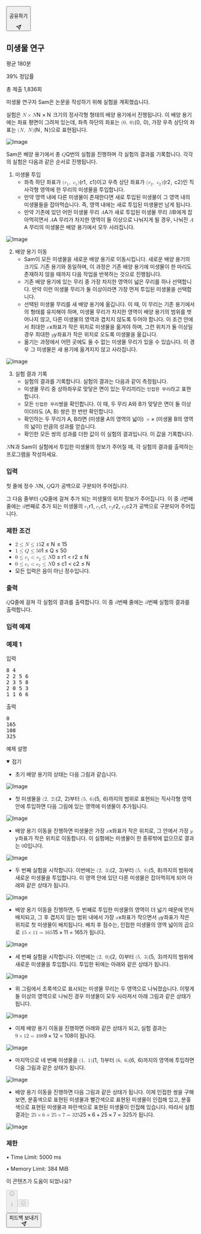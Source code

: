 <div class="flex flex-col p-6 w-full gap-[50px] overflow-y-scroll flex-1"><button class="px-[14px] w-[90px] min-h-32 h-32 out-border flex items-center justify-between">
        <p class="text-12">공유하기</p><svg xmlns="http://www.w3.org/2000/svg" width="14" height="14" viewBox="0 0 24 24" fill="none" stroke="currentColor" stroke-width="2" stroke-linecap="round" stroke-linejoin="round" class="lucide">
            <path d="M14.536 21.686a.5.5 0 0 0 .937-.024l6.5-19a.496.496 0 0 0-.635-.635l-19 6.5a.5.5 0 0 0-.024.937l7.93 3.18a2 2 0 0 1 1.112 1.11z"></path>
            <path d="m21.854 2.147-10.94 10.939"></path>
        </svg>
    </button>
    <div class="flex flex-col gap-[14px]">
        <div class="flex items-center gap-[14px] flex-wrap">
            <div class="flex flex-row w-full items-center justify-between">
                <article class="flex flex-col mdx w-full break-words text-justify ">
                    <h1 id="미생물-연구">미생물 연구</h1>
                </article>
            </div>
            <div class="
                flex justify-center items-center w-fit text-nowrap select-none
                caption2 rounded-6 cursor-default
                gap-[8px] px-[8px] h-[16px] [&amp;&gt;svg]:size-[10px]
                bg-gray-50 text-label-assistive [&amp;&gt;svg]:text-greyDark
                text-10
            ">평균 180분</div>
            <div class="flex gap-[14px]">
                <p class="text-12 text-text-default3">39% 정답률</p>
                <p class="text-12 text-text-default3">총 제출 1,836회</p>
            </div>
        </div>
        <div class="text-14 text-text-default2 select-none">
            <article class="flex flex-col mdx w-full break-words text-justify ">
                <p>미생물 연구자 Sam은 논문을 작성하기 위해 실험을 계획했습니다.</p>
                <p>실험은 <span class="katex"><span class="katex-mathml"><math xmlns="http://www.w3.org/1998/Math/MathML">
                                <semantics>
                                    <mrow>
                                        <mi>N</mi>
                                        <mo>×</mo>
                                        <mi>N</mi>
                                    </mrow>
                                    <annotation encoding="application/x-tex">N \times N</annotation>
                                </semantics>
                            </math></span><span class="katex-html" aria-hidden="true"><span class="base"><span class="strut" style="height: 0.7667em; vertical-align: -0.0833em;"></span><span class="mord mathnormal" style="margin-right: 0.10903em;">N</span><span class="mspace" style="margin-right: 0.2222em;"></span><span class="mbin">×</span><span class="mspace" style="margin-right: 0.2222em;"></span></span><span class="base"><span class="strut" style="height: 0.6833em;"></span><span class="mord mathnormal" style="margin-right: 0.10903em;">N</span></span></span></span> 크기의 정사각형 형태의 배양 용기에서 진행됩니다. 이 배양 용기에는 좌표 평면이 그려져 있는데, 좌측 하단의 좌표는 <span class="katex"><span class="katex-mathml"><math xmlns="http://www.w3.org/1998/Math/MathML">
                                <semantics>
                                    <mrow>
                                        <mo stretchy="false">(</mo>
                                        <mn>0</mn>
                                        <mo separator="true">,</mo>
                                        <mtext>&nbsp;</mtext>
                                        <mn>0</mn>
                                        <mo stretchy="false">)</mo>
                                    </mrow>
                                    <annotation encoding="application/x-tex">(0,\ 0)</annotation>
                                </semantics>
                            </math></span><span class="katex-html" aria-hidden="true"><span class="base"><span class="strut" style="height: 1em; vertical-align: -0.25em;"></span><span class="mopen">(</span><span class="mord">0</span><span class="mpunct">,</span><span class="mspace">&nbsp;</span><span class="mspace" style="margin-right: 0.1667em;"></span><span class="mord">0</span><span class="mclose">)</span></span></span></span>, 가장 우측 상단의 좌표는 <span class="katex"><span class="katex-mathml"><math xmlns="http://www.w3.org/1998/Math/MathML">
                                <semantics>
                                    <mrow>
                                        <mo stretchy="false">(</mo>
                                        <mi>N</mi>
                                        <mo separator="true">,</mo>
                                        <mtext>&nbsp;</mtext>
                                        <mi>N</mi>
                                        <mo stretchy="false">)</mo>
                                    </mrow>
                                    <annotation encoding="application/x-tex">(N,\ N)</annotation>
                                </semantics>
                            </math></span><span class="katex-html" aria-hidden="true"><span class="base"><span class="strut" style="height: 1em; vertical-align: -0.25em;"></span><span class="mopen">(</span><span class="mord mathnormal" style="margin-right: 0.10903em;">N</span><span class="mpunct">,</span><span class="mspace">&nbsp;</span><span class="mspace" style="margin-right: 0.1667em;"></span><span class="mord mathnormal" style="margin-right: 0.10903em;">N</span><span class="mclose">)</span></span></span></span>으로 표현됩니다.</p>
                <p><img alt="Image" src="https://contents.codetree.ai/problem_factory/images/d4ff9b08-f086-402d-a066-46a3bed7f8eb.webp"></p>
                <p>Sam은 배양 용기에서 총 <span class="katex"><span class="katex-mathml"><math xmlns="http://www.w3.org/1998/Math/MathML">
                                <semantics>
                                    <mrow>
                                        <mi>Q</mi>
                                    </mrow>
                                    <annotation encoding="application/x-tex">Q</annotation>
                                </semantics>
                            </math></span><span class="katex-html" aria-hidden="true"><span class="base"><span class="strut" style="height: 0.8778em; vertical-align: -0.1944em;"></span><span class="mord mathnormal">Q</span></span></span></span>번의 실험을 진행하며 각 실험의 결과를 기록합니다. 각각의 실험은 다음과 같은 순서로 진행됩니다.</p>
                <ol>
                    <li>미생물 투입
                        <ul>
                            <li>좌측 하단 좌표가 <span class="katex"><span class="katex-mathml"><math xmlns="http://www.w3.org/1998/Math/MathML">
                                            <semantics>
                                                <mrow>
                                                    <mo stretchy="false">(</mo>
                                                    <msub>
                                                        <mi>r</mi>
                                                        <mn>1</mn>
                                                    </msub>
                                                    <mo separator="true">,</mo>
                                                    <mtext>&nbsp;</mtext>
                                                    <msub>
                                                        <mi>c</mi>
                                                        <mn>1</mn>
                                                    </msub>
                                                    <mo stretchy="false">)</mo>
                                                </mrow>
                                                <annotation encoding="application/x-tex">(r_1,\ c_1)</annotation>
                                            </semantics>
                                        </math></span><span class="katex-html" aria-hidden="true"><span class="base"><span class="strut" style="height: 1em; vertical-align: -0.25em;"></span><span class="mopen">(</span><span class="mord"><span class="mord mathnormal" style="margin-right: 0.02778em;">r</span><span class="msupsub"><span class="vlist-t vlist-t2"><span class="vlist-r"><span class="vlist" style="height: 0.3011em;"><span style="top: -2.55em; margin-left: -0.0278em; margin-right: 0.05em;"><span class="pstrut" style="height: 2.7em;"></span><span class="sizing reset-size6 size3 mtight"><span class="mord mtight">1</span></span></span></span><span class="vlist-s">​</span></span><span class="vlist-r"><span class="vlist" style="height: 0.15em;"><span></span></span></span></span></span></span><span class="mpunct">,</span><span class="mspace">&nbsp;</span><span class="mspace" style="margin-right: 0.1667em;"></span><span class="mord"><span class="mord mathnormal">c</span><span class="msupsub"><span class="vlist-t vlist-t2"><span class="vlist-r"><span class="vlist" style="height: 0.3011em;"><span style="top: -2.55em; margin-left: 0em; margin-right: 0.05em;"><span class="pstrut" style="height: 2.7em;"></span><span class="sizing reset-size6 size3 mtight"><span class="mord mtight">1</span></span></span></span><span class="vlist-s">​</span></span><span class="vlist-r"><span class="vlist" style="height: 0.15em;"><span></span></span></span></span></span></span><span class="mclose">)</span></span></span></span>이고 우측 상단 좌표가 <span class="katex"><span class="katex-mathml"><math xmlns="http://www.w3.org/1998/Math/MathML">
                                            <semantics>
                                                <mrow>
                                                    <mo stretchy="false">(</mo>
                                                    <msub>
                                                        <mi>r</mi>
                                                        <mn>2</mn>
                                                    </msub>
                                                    <mo separator="true">,</mo>
                                                    <mtext>&nbsp;</mtext>
                                                    <msub>
                                                        <mi>c</mi>
                                                        <mn>2</mn>
                                                    </msub>
                                                    <mo stretchy="false">)</mo>
                                                </mrow>
                                                <annotation encoding="application/x-tex">(r_2,\ c_2)</annotation>
                                            </semantics>
                                        </math></span><span class="katex-html" aria-hidden="true"><span class="base"><span class="strut" style="height: 1em; vertical-align: -0.25em;"></span><span class="mopen">(</span><span class="mord"><span class="mord mathnormal" style="margin-right: 0.02778em;">r</span><span class="msupsub"><span class="vlist-t vlist-t2"><span class="vlist-r"><span class="vlist" style="height: 0.3011em;"><span style="top: -2.55em; margin-left: -0.0278em; margin-right: 0.05em;"><span class="pstrut" style="height: 2.7em;"></span><span class="sizing reset-size6 size3 mtight"><span class="mord mtight">2</span></span></span></span><span class="vlist-s">​</span></span><span class="vlist-r"><span class="vlist" style="height: 0.15em;"><span></span></span></span></span></span></span><span class="mpunct">,</span><span class="mspace">&nbsp;</span><span class="mspace" style="margin-right: 0.1667em;"></span><span class="mord"><span class="mord mathnormal">c</span><span class="msupsub"><span class="vlist-t vlist-t2"><span class="vlist-r"><span class="vlist" style="height: 0.3011em;"><span style="top: -2.55em; margin-left: 0em; margin-right: 0.05em;"><span class="pstrut" style="height: 2.7em;"></span><span class="sizing reset-size6 size3 mtight"><span class="mord mtight">2</span></span></span></span><span class="vlist-s">​</span></span><span class="vlist-r"><span class="vlist" style="height: 0.15em;"><span></span></span></span></span></span></span><span class="mclose">)</span></span></span></span>인 직사각형 영역에 한 무리의 미생물을 투입합니다.</li>
                            <li>만약 영역 내에 다른 미생물이 존재한다면 새로 투입된 미생물이 그 영역 내의 미생물들을 잡아먹습니다. 즉, 영역 내에는 새로 투입된 미생물만 남게 됩니다.</li>
                            <li>만약 기존에 있던 어떤 미생물 무리 <span class="katex"><span class="katex-mathml"><math xmlns="http://www.w3.org/1998/Math/MathML">
                                            <semantics>
                                                <mrow>
                                                    <mi>A</mi>
                                                </mrow>
                                                <annotation encoding="application/x-tex">A</annotation>
                                            </semantics>
                                        </math></span><span class="katex-html" aria-hidden="true"><span class="base"><span class="strut" style="height: 0.6833em;"></span><span class="mord mathnormal">A</span></span></span></span>가 새로 투입된 미생물 무리 <span class="katex"><span class="katex-mathml"><math xmlns="http://www.w3.org/1998/Math/MathML">
                                            <semantics>
                                                <mrow>
                                                    <mi>B</mi>
                                                </mrow>
                                                <annotation encoding="application/x-tex">B</annotation>
                                            </semantics>
                                        </math></span><span class="katex-html" aria-hidden="true"><span class="base"><span class="strut" style="height: 0.6833em;"></span><span class="mord mathnormal" style="margin-right: 0.05017em;">B</span></span></span></span>에게 잡아먹히면서 <span class="katex"><span class="katex-mathml"><math xmlns="http://www.w3.org/1998/Math/MathML">
                                            <semantics>
                                                <mrow>
                                                    <mi>A</mi>
                                                </mrow>
                                                <annotation encoding="application/x-tex">A</annotation>
                                            </semantics>
                                        </math></span><span class="katex-html" aria-hidden="true"><span class="base"><span class="strut" style="height: 0.6833em;"></span><span class="mord mathnormal">A</span></span></span></span> 무리가 차지한 영역이 둘 이상으로 나눠지게 될 경우, 나눠진 <span class="katex"><span class="katex-mathml"><math xmlns="http://www.w3.org/1998/Math/MathML">
                                            <semantics>
                                                <mrow>
                                                    <mi>A</mi>
                                                </mrow>
                                                <annotation encoding="application/x-tex">A</annotation>
                                            </semantics>
                                        </math></span><span class="katex-html" aria-hidden="true"><span class="base"><span class="strut" style="height: 0.6833em;"></span><span class="mord mathnormal">A</span></span></span></span> 무리의 미생물은 배양 용기에서 모두 사라집니다.</li>
                        </ul>
                    </li>
                </ol>
                <p><img alt="Image" src="https://contents.codetree.ai/problem_factory/images/7b8c69e2-5c2e-4d42-b208-27a3c831ec3e.webp"></p>
                <ol start="2">
                    <li>배양 용기 이동
                        <ul>
                            <li>Sam이 모든 미생물을 새로운 배양 용기로 이동시킵니다. 새로운 배양 용기의 크기도 기존 용기와 동일하며, 이 과정은 기존 배양 용기에 미생물이 한 마리도 존재하지 않을 때까지 다음 작업을 반복하는 것으로 진행됩니다.</li>
                            <li>기존 배양 용기에 있는 무리 중 가장 차지한 영역이 넓은 무리를 하나 선택합니다. 만약 이런 미생물 무리가 둘 이상이라면 가장 먼저 투입된 미생물을 선택합니다.</li>
                            <li>선택된 미생물 무리를 새 배양 용기에 옮깁니다. 이 때, 이 무리는 기존 용기에서의 형태를 유지해야 하며, 미생물 무리가 차지한 영역이 배양 용기의 범위를 벗어나지 않고, 다른 미생물의 영역과 겹치지 않도록 두어야 합니다. 이 조건 안에서 최대한 <span class="katex"><span class="katex-mathml"><math xmlns="http://www.w3.org/1998/Math/MathML">
                                            <semantics>
                                                <mrow>
                                                    <mi>x</mi>
                                                </mrow>
                                                <annotation encoding="application/x-tex">x</annotation>
                                            </semantics>
                                        </math></span><span class="katex-html" aria-hidden="true"><span class="base"><span class="strut" style="height: 0.4306em;"></span><span class="mord mathnormal">x</span></span></span></span>좌표가 작은 위치로 미생물을 옮겨야 하며, 그런 위치가 둘 이상일 경우 최대한 <span class="katex"><span class="katex-mathml"><math xmlns="http://www.w3.org/1998/Math/MathML">
                                            <semantics>
                                                <mrow>
                                                    <mi>y</mi>
                                                </mrow>
                                                <annotation encoding="application/x-tex">y</annotation>
                                            </semantics>
                                        </math></span><span class="katex-html" aria-hidden="true"><span class="base"><span class="strut" style="height: 0.625em; vertical-align: -0.1944em;"></span><span class="mord mathnormal" style="margin-right: 0.03588em;">y</span></span></span></span>좌표가 작은 위치로 오도록 미생물을 옮깁니다.</li>
                            <li>옮기는 과정에서 어떤 곳에도 둘 수 없는 미생물 무리가 있을 수 있습니다. 이 경우 그 미생물은 새 용기에 옮겨지지 않고 사라집니다.</li>
                        </ul>
                    </li>
                </ol>
                <p><img alt="Image" src="https://contents.codetree.ai/problem_factory/images/e28aa3c5-818d-40dd-9f44-7e0bf70e8c45.webp"></p>
                <ol start="3">
                    <li>실험 결과 기록
                        <ul>
                            <li>실험의 결과를 기록합니다. 실험의 결과는 다음과 같이 측정됩니다.</li>
                            <li>미생물 무리 중 상하좌우로 맞닿은 면이 있는 무리끼리는 <code>인접한 무리</code>라고 표현합니다.</li>
                            <li>모든 <code>인접한 무리</code>쌍을 확인합니다. 이 때, 두 무리 A와 B가 맞닿은 면이 둘 이상이더라도 (A, B) 쌍은 한 번만 확인합니다.</li>
                            <li>확인하는 두 무리가 A, B라면 (미생물 A의 영역의 넓이) <span class="katex"><span class="katex-mathml"><math xmlns="http://www.w3.org/1998/Math/MathML">
                                            <semantics>
                                                <mrow>
                                                    <mo>×</mo>
                                                </mrow>
                                                <annotation encoding="application/x-tex">\times</annotation>
                                            </semantics>
                                        </math></span><span class="katex-html" aria-hidden="true"><span class="base"><span class="strut" style="height: 0.6667em; vertical-align: -0.0833em;"></span><span class="mord">×</span></span></span></span> (미생물 B의 영역의 넓이) 만큼의 성과를 얻습니다.</li>
                            <li>확인한 모든 쌍의 성과를 더한 값이 이 실험의 결과입니다. 이 값을 기록합니다.</li>
                        </ul>
                    </li>
                </ol>
                <p><span class="katex"><span class="katex-mathml"><math xmlns="http://www.w3.org/1998/Math/MathML">
                                <semantics>
                                    <mrow>
                                        <mi>N</mi>
                                    </mrow>
                                    <annotation encoding="application/x-tex">N</annotation>
                                </semantics>
                            </math></span><span class="katex-html" aria-hidden="true"><span class="base"><span class="strut" style="height: 0.6833em;"></span><span class="mord mathnormal" style="margin-right: 0.10903em;">N</span></span></span></span>과 Sam이 실험에서 투입한 미생물의 정보가 주어질 때, 각 실험의 결과를 출력하는 프로그램을 작성하세요.</p>
            </article>
        </div>
    </div>
    <div class="flex flex-col gap-[29px]">
        <div class="flex flex-col gap-[10px] p-[10px] rounded bg-background-secondary [&amp;_article&gt;pre]:bg-background-primary [&amp;_p&gt;code]:bg-background-primary">
            <div class="flex flex-col gap-[6px]">
                <h3 class="text-16 font-semiBold">입력</h3>
                <div class="
                mix-blend-multiply
                bg-divide-dark
                w-full min-h-[0.7px] h-[0.7px] my-[6px]
            "></div>
                <div class="overflow-hidden select-none text-14 text-text-default2 code-pro">
                    <article class="flex flex-col mdx w-full break-words text-justify ">
                        <p>첫 줄에 정수 <span class="katex"><span class="katex-mathml"><math xmlns="http://www.w3.org/1998/Math/MathML">
                                        <semantics>
                                            <mrow>
                                                <mi>N</mi>
                                            </mrow>
                                            <annotation encoding="application/x-tex">N</annotation>
                                        </semantics>
                                    </math></span><span class="katex-html" aria-hidden="true"><span class="base"><span class="strut" style="height: 0.6833em;"></span><span class="mord mathnormal" style="margin-right: 0.10903em;">N</span></span></span></span>, <span class="katex"><span class="katex-mathml"><math xmlns="http://www.w3.org/1998/Math/MathML">
                                        <semantics>
                                            <mrow>
                                                <mi>Q</mi>
                                            </mrow>
                                            <annotation encoding="application/x-tex">Q</annotation>
                                        </semantics>
                                    </math></span><span class="katex-html" aria-hidden="true"><span class="base"><span class="strut" style="height: 0.8778em; vertical-align: -0.1944em;"></span><span class="mord mathnormal">Q</span></span></span></span>가 공백으로 구분되어 주어집니다.</p>
                        <p>그 다음 줄부터 <span class="katex"><span class="katex-mathml"><math xmlns="http://www.w3.org/1998/Math/MathML">
                                        <semantics>
                                            <mrow>
                                                <mi>Q</mi>
                                            </mrow>
                                            <annotation encoding="application/x-tex">Q</annotation>
                                        </semantics>
                                    </math></span><span class="katex-html" aria-hidden="true"><span class="base"><span class="strut" style="height: 0.8778em; vertical-align: -0.1944em;"></span><span class="mord mathnormal">Q</span></span></span></span>줄에 걸쳐 추가 되는 미생물의 위치 정보가 주어집니다. 이 중 <span class="katex"><span class="katex-mathml"><math xmlns="http://www.w3.org/1998/Math/MathML">
                                        <semantics>
                                            <mrow>
                                                <mi>i</mi>
                                            </mrow>
                                            <annotation encoding="application/x-tex">i</annotation>
                                        </semantics>
                                    </math></span><span class="katex-html" aria-hidden="true"><span class="base"><span class="strut" style="height: 0.6595em;"></span><span class="mord mathnormal">i</span></span></span></span>번째 줄에는 <span class="katex"><span class="katex-mathml"><math xmlns="http://www.w3.org/1998/Math/MathML">
                                        <semantics>
                                            <mrow>
                                                <mi>i</mi>
                                            </mrow>
                                            <annotation encoding="application/x-tex">i</annotation>
                                        </semantics>
                                    </math></span><span class="katex-html" aria-hidden="true"><span class="base"><span class="strut" style="height: 0.6595em;"></span><span class="mord mathnormal">i</span></span></span></span>번째로 추가 되는 미생물의 <span class="katex"><span class="katex-mathml"><math xmlns="http://www.w3.org/1998/Math/MathML">
                                        <semantics>
                                            <mrow>
                                                <msub>
                                                    <mi>r</mi>
                                                    <mn>1</mn>
                                                </msub>
                                            </mrow>
                                            <annotation encoding="application/x-tex">r_1</annotation>
                                        </semantics>
                                    </math></span><span class="katex-html" aria-hidden="true"><span class="base"><span class="strut" style="height: 0.5806em; vertical-align: -0.15em;"></span><span class="mord"><span class="mord mathnormal" style="margin-right: 0.02778em;">r</span><span class="msupsub"><span class="vlist-t vlist-t2"><span class="vlist-r"><span class="vlist" style="height: 0.3011em;"><span style="top: -2.55em; margin-left: -0.0278em; margin-right: 0.05em;"><span class="pstrut" style="height: 2.7em;"></span><span class="sizing reset-size6 size3 mtight"><span class="mord mtight">1</span></span></span></span><span class="vlist-s">​</span></span><span class="vlist-r"><span class="vlist" style="height: 0.15em;"><span></span></span></span></span></span></span></span></span></span>, <span class="katex"><span class="katex-mathml"><math xmlns="http://www.w3.org/1998/Math/MathML">
                                        <semantics>
                                            <mrow>
                                                <msub>
                                                    <mi>c</mi>
                                                    <mn>1</mn>
                                                </msub>
                                            </mrow>
                                            <annotation encoding="application/x-tex">c_1</annotation>
                                        </semantics>
                                    </math></span><span class="katex-html" aria-hidden="true"><span class="base"><span class="strut" style="height: 0.5806em; vertical-align: -0.15em;"></span><span class="mord"><span class="mord mathnormal">c</span><span class="msupsub"><span class="vlist-t vlist-t2"><span class="vlist-r"><span class="vlist" style="height: 0.3011em;"><span style="top: -2.55em; margin-left: 0em; margin-right: 0.05em;"><span class="pstrut" style="height: 2.7em;"></span><span class="sizing reset-size6 size3 mtight"><span class="mord mtight">1</span></span></span></span><span class="vlist-s">​</span></span><span class="vlist-r"><span class="vlist" style="height: 0.15em;"><span></span></span></span></span></span></span></span></span></span>, <span class="katex"><span class="katex-mathml"><math xmlns="http://www.w3.org/1998/Math/MathML">
                                        <semantics>
                                            <mrow>
                                                <msub>
                                                    <mi>r</mi>
                                                    <mn>2</mn>
                                                </msub>
                                            </mrow>
                                            <annotation encoding="application/x-tex">r_2</annotation>
                                        </semantics>
                                    </math></span><span class="katex-html" aria-hidden="true"><span class="base"><span class="strut" style="height: 0.5806em; vertical-align: -0.15em;"></span><span class="mord"><span class="mord mathnormal" style="margin-right: 0.02778em;">r</span><span class="msupsub"><span class="vlist-t vlist-t2"><span class="vlist-r"><span class="vlist" style="height: 0.3011em;"><span style="top: -2.55em; margin-left: -0.0278em; margin-right: 0.05em;"><span class="pstrut" style="height: 2.7em;"></span><span class="sizing reset-size6 size3 mtight"><span class="mord mtight">2</span></span></span></span><span class="vlist-s">​</span></span><span class="vlist-r"><span class="vlist" style="height: 0.15em;"><span></span></span></span></span></span></span></span></span></span>, <span class="katex"><span class="katex-mathml"><math xmlns="http://www.w3.org/1998/Math/MathML">
                                        <semantics>
                                            <mrow>
                                                <msub>
                                                    <mi>c</mi>
                                                    <mn>2</mn>
                                                </msub>
                                            </mrow>
                                            <annotation encoding="application/x-tex">c_2</annotation>
                                        </semantics>
                                    </math></span><span class="katex-html" aria-hidden="true"><span class="base"><span class="strut" style="height: 0.5806em; vertical-align: -0.15em;"></span><span class="mord"><span class="mord mathnormal">c</span><span class="msupsub"><span class="vlist-t vlist-t2"><span class="vlist-r"><span class="vlist" style="height: 0.3011em;"><span style="top: -2.55em; margin-left: 0em; margin-right: 0.05em;"><span class="pstrut" style="height: 2.7em;"></span><span class="sizing reset-size6 size3 mtight"><span class="mord mtight">2</span></span></span></span><span class="vlist-s">​</span></span><span class="vlist-r"><span class="vlist" style="height: 0.15em;"><span></span></span></span></span></span></span></span></span></span>가 공백으로 구분되어 주어집니다.</p>
                    </article>
                </div>
            </div>
        </div>
        <div class="flex flex-col gap-[10px] p-[10px] rounded bg-background-secondary [&amp;_article&gt;pre]:bg-background-primary [&amp;_p&gt;code]:bg-background-primary">
            <div class="flex flex-col gap-[6px]">
                <h3 class="text-16 font-semiBold">제한 조건</h3>
                <div class="
                mix-blend-multiply
                bg-divide-dark
                w-full min-h-[0.7px] h-[0.7px] my-[6px]
            "></div>
                <div class="overflow-hidden select-none text-14 text-text-default2 code-pro">
                    <article class="flex flex-col mdx w-full break-words text-justify ">
                        <ul>
                            <li><span class="katex"><span class="katex-mathml"><math xmlns="http://www.w3.org/1998/Math/MathML">
                                            <semantics>
                                                <mrow>
                                                    <mn>2</mn>
                                                    <mo>≤</mo>
                                                    <mi>N</mi>
                                                    <mo>≤</mo>
                                                    <mn>15</mn>
                                                </mrow>
                                                <annotation encoding="application/x-tex">2 \le N \le 15</annotation>
                                            </semantics>
                                        </math></span><span class="katex-html" aria-hidden="true"><span class="base"><span class="strut" style="height: 0.7804em; vertical-align: -0.136em;"></span><span class="mord">2</span><span class="mspace" style="margin-right: 0.2778em;"></span><span class="mrel">≤</span><span class="mspace" style="margin-right: 0.2778em;"></span></span><span class="base"><span class="strut" style="height: 0.8193em; vertical-align: -0.136em;"></span><span class="mord mathnormal" style="margin-right: 0.10903em;">N</span><span class="mspace" style="margin-right: 0.2778em;"></span><span class="mrel">≤</span><span class="mspace" style="margin-right: 0.2778em;"></span></span><span class="base"><span class="strut" style="height: 0.6444em;"></span><span class="mord">15</span></span></span></span></li>
                            <li><span class="katex"><span class="katex-mathml"><math xmlns="http://www.w3.org/1998/Math/MathML">
                                            <semantics>
                                                <mrow>
                                                    <mn>1</mn>
                                                    <mo>≤</mo>
                                                    <mi>Q</mi>
                                                    <mo>≤</mo>
                                                    <mn>50</mn>
                                                </mrow>
                                                <annotation encoding="application/x-tex">1 \le Q \le 50</annotation>
                                            </semantics>
                                        </math></span><span class="katex-html" aria-hidden="true"><span class="base"><span class="strut" style="height: 0.7804em; vertical-align: -0.136em;"></span><span class="mord">1</span><span class="mspace" style="margin-right: 0.2778em;"></span><span class="mrel">≤</span><span class="mspace" style="margin-right: 0.2778em;"></span></span><span class="base"><span class="strut" style="height: 0.8778em; vertical-align: -0.1944em;"></span><span class="mord mathnormal">Q</span><span class="mspace" style="margin-right: 0.2778em;"></span><span class="mrel">≤</span><span class="mspace" style="margin-right: 0.2778em;"></span></span><span class="base"><span class="strut" style="height: 0.6444em;"></span><span class="mord">50</span></span></span></span></li>
                            <li><span class="katex"><span class="katex-mathml"><math xmlns="http://www.w3.org/1998/Math/MathML">
                                            <semantics>
                                                <mrow>
                                                    <mn>0</mn>
                                                    <mo>≤</mo>
                                                    <msub>
                                                        <mi>r</mi>
                                                        <mn>1</mn>
                                                    </msub>
                                                    <mo>&lt;</mo>
                                                    <msub>
                                                        <mi>r</mi>
                                                        <mn>2</mn>
                                                    </msub>
                                                    <mo>≤</mo>
                                                    <mi>N</mi>
                                                </mrow>
                                                <annotation encoding="application/x-tex">0 \le r_1 \lt r_2 \le N</annotation>
                                            </semantics>
                                        </math></span><span class="katex-html" aria-hidden="true"><span class="base"><span class="strut" style="height: 0.7804em; vertical-align: -0.136em;"></span><span class="mord">0</span><span class="mspace" style="margin-right: 0.2778em;"></span><span class="mrel">≤</span><span class="mspace" style="margin-right: 0.2778em;"></span></span><span class="base"><span class="strut" style="height: 0.6891em; vertical-align: -0.15em;"></span><span class="mord"><span class="mord mathnormal" style="margin-right: 0.02778em;">r</span><span class="msupsub"><span class="vlist-t vlist-t2"><span class="vlist-r"><span class="vlist" style="height: 0.3011em;"><span style="top: -2.55em; margin-left: -0.0278em; margin-right: 0.05em;"><span class="pstrut" style="height: 2.7em;"></span><span class="sizing reset-size6 size3 mtight"><span class="mord mtight">1</span></span></span></span><span class="vlist-s">​</span></span><span class="vlist-r"><span class="vlist" style="height: 0.15em;"><span></span></span></span></span></span></span><span class="mspace" style="margin-right: 0.2778em;"></span><span class="mrel">&lt;</span><span class="mspace" style="margin-right: 0.2778em;"></span></span><span class="base"><span class="strut" style="height: 0.786em; vertical-align: -0.15em;"></span><span class="mord"><span class="mord mathnormal" style="margin-right: 0.02778em;">r</span><span class="msupsub"><span class="vlist-t vlist-t2"><span class="vlist-r"><span class="vlist" style="height: 0.3011em;"><span style="top: -2.55em; margin-left: -0.0278em; margin-right: 0.05em;"><span class="pstrut" style="height: 2.7em;"></span><span class="sizing reset-size6 size3 mtight"><span class="mord mtight">2</span></span></span></span><span class="vlist-s">​</span></span><span class="vlist-r"><span class="vlist" style="height: 0.15em;"><span></span></span></span></span></span></span><span class="mspace" style="margin-right: 0.2778em;"></span><span class="mrel">≤</span><span class="mspace" style="margin-right: 0.2778em;"></span></span><span class="base"><span class="strut" style="height: 0.6833em;"></span><span class="mord mathnormal" style="margin-right: 0.10903em;">N</span></span></span></span></li>
                            <li><span class="katex"><span class="katex-mathml"><math xmlns="http://www.w3.org/1998/Math/MathML">
                                            <semantics>
                                                <mrow>
                                                    <mn>0</mn>
                                                    <mo>≤</mo>
                                                    <msub>
                                                        <mi>c</mi>
                                                        <mn>1</mn>
                                                    </msub>
                                                    <mo>&lt;</mo>
                                                    <msub>
                                                        <mi>c</mi>
                                                        <mn>2</mn>
                                                    </msub>
                                                    <mo>≤</mo>
                                                    <mi>N</mi>
                                                </mrow>
                                                <annotation encoding="application/x-tex">0 \le c_1 \lt c_2 \le N</annotation>
                                            </semantics>
                                        </math></span><span class="katex-html" aria-hidden="true"><span class="base"><span class="strut" style="height: 0.7804em; vertical-align: -0.136em;"></span><span class="mord">0</span><span class="mspace" style="margin-right: 0.2778em;"></span><span class="mrel">≤</span><span class="mspace" style="margin-right: 0.2778em;"></span></span><span class="base"><span class="strut" style="height: 0.6891em; vertical-align: -0.15em;"></span><span class="mord"><span class="mord mathnormal">c</span><span class="msupsub"><span class="vlist-t vlist-t2"><span class="vlist-r"><span class="vlist" style="height: 0.3011em;"><span style="top: -2.55em; margin-left: 0em; margin-right: 0.05em;"><span class="pstrut" style="height: 2.7em;"></span><span class="sizing reset-size6 size3 mtight"><span class="mord mtight">1</span></span></span></span><span class="vlist-s">​</span></span><span class="vlist-r"><span class="vlist" style="height: 0.15em;"><span></span></span></span></span></span></span><span class="mspace" style="margin-right: 0.2778em;"></span><span class="mrel">&lt;</span><span class="mspace" style="margin-right: 0.2778em;"></span></span><span class="base"><span class="strut" style="height: 0.786em; vertical-align: -0.15em;"></span><span class="mord"><span class="mord mathnormal">c</span><span class="msupsub"><span class="vlist-t vlist-t2"><span class="vlist-r"><span class="vlist" style="height: 0.3011em;"><span style="top: -2.55em; margin-left: 0em; margin-right: 0.05em;"><span class="pstrut" style="height: 2.7em;"></span><span class="sizing reset-size6 size3 mtight"><span class="mord mtight">2</span></span></span></span><span class="vlist-s">​</span></span><span class="vlist-r"><span class="vlist" style="height: 0.15em;"><span></span></span></span></span></span></span><span class="mspace" style="margin-right: 0.2778em;"></span><span class="mrel">≤</span><span class="mspace" style="margin-right: 0.2778em;"></span></span><span class="base"><span class="strut" style="height: 0.6833em;"></span><span class="mord mathnormal" style="margin-right: 0.10903em;">N</span></span></span></span></li>
                            <li>모든 입력은 음이 아닌 정수입니다.</li>
                        </ul>
                    </article>
                </div>
            </div>
        </div>
        <div class="flex flex-col gap-[10px] p-[10px] rounded bg-background-secondary [&amp;_article&gt;pre]:bg-background-primary [&amp;_p&gt;code]:bg-background-primary">
            <div class="flex flex-col gap-[6px]">
                <h3 class="text-16 font-semiBold">출력</h3>
                <div class="
                mix-blend-multiply
                bg-divide-dark
                w-full min-h-[0.7px] h-[0.7px] my-[6px]
            "></div>
                <div class="overflow-hidden select-none text-14 text-text-default2 code-pro">
                    <article class="flex flex-col mdx w-full break-words text-justify ">
                        <p><span class="katex"><span class="katex-mathml"><math xmlns="http://www.w3.org/1998/Math/MathML">
                                        <semantics>
                                            <mrow>
                                                <mi>Q</mi>
                                            </mrow>
                                            <annotation encoding="application/x-tex">Q</annotation>
                                        </semantics>
                                    </math></span><span class="katex-html" aria-hidden="true"><span class="base"><span class="strut" style="height: 0.8778em; vertical-align: -0.1944em;"></span><span class="mord mathnormal">Q</span></span></span></span>줄에 걸쳐 각 실험의 결과를 출력합니다. 이 중 <span class="katex"><span class="katex-mathml"><math xmlns="http://www.w3.org/1998/Math/MathML">
                                        <semantics>
                                            <mrow>
                                                <mi>i</mi>
                                            </mrow>
                                            <annotation encoding="application/x-tex">i</annotation>
                                        </semantics>
                                    </math></span><span class="katex-html" aria-hidden="true"><span class="base"><span class="strut" style="height: 0.6595em;"></span><span class="mord mathnormal">i</span></span></span></span>번째 줄에는 <span class="katex"><span class="katex-mathml"><math xmlns="http://www.w3.org/1998/Math/MathML">
                                        <semantics>
                                            <mrow>
                                                <mi>i</mi>
                                            </mrow>
                                            <annotation encoding="application/x-tex">i</annotation>
                                        </semantics>
                                    </math></span><span class="katex-html" aria-hidden="true"><span class="base"><span class="strut" style="height: 0.6595em;"></span><span class="mord mathnormal">i</span></span></span></span>번째 실험의 결과를 출력합니다.</p>
                    </article>
                </div>
            </div>
        </div>
        <div class="flex flex-col gap-[10px] p-[10px] rounded bg-background-secondary [&amp;_article&gt;pre]:bg-background-primary [&amp;_p&gt;code]:bg-background-primary">
            <div class="flex flex-col gap-[6px]">
                <h3 class="text-16 font-semiBold">입력 예제</h3>
                <div class="
                mix-blend-multiply
                bg-divide-dark
                w-full min-h-[0.7px] h-[0.7px] my-[6px]
            "></div>
            </div>
            <div class="flex flex-col gap-[20px] p-[10px] rounded bg-background-tertiary">
                <div class="flex flex-col gap-[6px]">
                    <h3 class="text-16 font-semiBold">예제 1</h3>
                    <div class="mix-blend-multiply bg-divide-dark w-full min-h-[0.7px] h-[0.7px] my-[6px]
            "></div>
                </div>
                <div class="flex flex-col gap-4">
                    <p class="text-14 text-text-label">입력</p>
                    <div class="rounded bg-background-secondary p-[14px] overflow-x-auto">
                        <pre class="code-pro text-14 text-text-default2">8 4
2 2 5 6
2 3 5 8
2 0 5 3
1 1 6 6
</pre>
                    </div>
                </div>
                <div class="flex flex-col gap-4">
                    <p class="text-14 text-text-label">출력</p>
                    <div class="rounded bg-background-secondary p-[14px] overflow-x-auto">
                        <pre class="code-pro text-14 text-text-default2">0
165
108
325</pre>
                    </div>
                </div>
                <div class="flex flex-col gap-4">
                    <p class="text-14 text-text-label">예제 설명</p>
                    <div class="rounded bg-background-secondary p-[14px] overflow-x-auto">
                        <details open="" class="space-y-8 body1">
                            <summary>접기</summary>
                            <article class="flex flex-col mdx w-full break-words text-justify body2">
                                <ul>
                                    <li>초기 배양 용기의 상태는 다음 그림과 같습니다.</li>
                                </ul>
                                <p><img alt="Image" src="https://contents.codetree.ai/problem_factory/images/d4ff9b08-f086-402d-a066-46a3bed7f8eb.webp"></p>
                                <ul>
                                    <li>첫 미생물을 <span class="katex"><span class="katex-mathml"><math xmlns="http://www.w3.org/1998/Math/MathML">
                                                    <semantics>
                                                        <mrow>
                                                            <mo stretchy="false">(</mo>
                                                            <mn>2</mn>
                                                            <mo separator="true">,</mo>
                                                            <mtext>&nbsp;</mtext>
                                                            <mn>2</mn>
                                                            <mo stretchy="false">)</mo>
                                                        </mrow>
                                                        <annotation encoding="application/x-tex">(2,\ 2)</annotation>
                                                    </semantics>
                                                </math></span><span class="katex-html" aria-hidden="true"><span class="base"><span class="strut" style="height: 1em; vertical-align: -0.25em;"></span><span class="mopen">(</span><span class="mord">2</span><span class="mpunct">,</span><span class="mspace">&nbsp;</span><span class="mspace" style="margin-right: 0.1667em;"></span><span class="mord">2</span><span class="mclose">)</span></span></span></span>부터 <span class="katex"><span class="katex-mathml"><math xmlns="http://www.w3.org/1998/Math/MathML">
                                                    <semantics>
                                                        <mrow>
                                                            <mo stretchy="false">(</mo>
                                                            <mn>5</mn>
                                                            <mo separator="true">,</mo>
                                                            <mtext>&nbsp;</mtext>
                                                            <mn>6</mn>
                                                            <mo stretchy="false">)</mo>
                                                        </mrow>
                                                        <annotation encoding="application/x-tex">(5,\ 6)</annotation>
                                                    </semantics>
                                                </math></span><span class="katex-html" aria-hidden="true"><span class="base"><span class="strut" style="height: 1em; vertical-align: -0.25em;"></span><span class="mopen">(</span><span class="mord">5</span><span class="mpunct">,</span><span class="mspace">&nbsp;</span><span class="mspace" style="margin-right: 0.1667em;"></span><span class="mord">6</span><span class="mclose">)</span></span></span></span>까지의 범위로 표현되는 직사각형 영역 안에 투입하면 다음 그림에 있는 영역에 미생물이 추가됩니다.</li>
                                </ul>
                                <p><img alt="Image" src="https://contents.codetree.ai/problem_factory/images/77aa129d-5560-43f0-a24c-577300eaef58.webp"></p>
                                <ul>
                                    <li>배양 용기 이동을 진행하면 미생물은 가장 <span class="katex"><span class="katex-mathml"><math xmlns="http://www.w3.org/1998/Math/MathML">
                                                    <semantics>
                                                        <mrow>
                                                            <mi>x</mi>
                                                        </mrow>
                                                        <annotation encoding="application/x-tex">x</annotation>
                                                    </semantics>
                                                </math></span><span class="katex-html" aria-hidden="true"><span class="base"><span class="strut" style="height: 0.4306em;"></span><span class="mord mathnormal">x</span></span></span></span>좌표가 작은 위치로, 그 안에서 가장 <span class="katex"><span class="katex-mathml"><math xmlns="http://www.w3.org/1998/Math/MathML">
                                                    <semantics>
                                                        <mrow>
                                                            <mi>y</mi>
                                                        </mrow>
                                                        <annotation encoding="application/x-tex">y</annotation>
                                                    </semantics>
                                                </math></span><span class="katex-html" aria-hidden="true"><span class="base"><span class="strut" style="height: 0.625em; vertical-align: -0.1944em;"></span><span class="mord mathnormal" style="margin-right: 0.03588em;">y</span></span></span></span>좌표가 작은 위치로 이동합니다. 이 실험에는 미생물이 한 종류밖에 없으므로 결과는 <span class="katex"><span class="katex-mathml"><math xmlns="http://www.w3.org/1998/Math/MathML">
                                                    <semantics>
                                                        <mrow>
                                                            <mn>0</mn>
                                                        </mrow>
                                                        <annotation encoding="application/x-tex">0</annotation>
                                                    </semantics>
                                                </math></span><span class="katex-html" aria-hidden="true"><span class="base"><span class="strut" style="height: 0.6444em;"></span><span class="mord">0</span></span></span></span>입니다.</li>
                                </ul>
                                <p><img alt="Image" src="https://contents.codetree.ai/problem_factory/images/d6893602-d1d9-4465-84b8-aa7cd7a793cf.webp"></p>
                                <ul>
                                    <li>두 번째 실험을 시작합니다. 이번에는 <span class="katex"><span class="katex-mathml"><math xmlns="http://www.w3.org/1998/Math/MathML">
                                                    <semantics>
                                                        <mrow>
                                                            <mo stretchy="false">(</mo>
                                                            <mn>2</mn>
                                                            <mo separator="true">,</mo>
                                                            <mtext>&nbsp;</mtext>
                                                            <mn>3</mn>
                                                            <mo stretchy="false">)</mo>
                                                        </mrow>
                                                        <annotation encoding="application/x-tex">(2,\ 3)</annotation>
                                                    </semantics>
                                                </math></span><span class="katex-html" aria-hidden="true"><span class="base"><span class="strut" style="height: 1em; vertical-align: -0.25em;"></span><span class="mopen">(</span><span class="mord">2</span><span class="mpunct">,</span><span class="mspace">&nbsp;</span><span class="mspace" style="margin-right: 0.1667em;"></span><span class="mord">3</span><span class="mclose">)</span></span></span></span>부터 <span class="katex"><span class="katex-mathml"><math xmlns="http://www.w3.org/1998/Math/MathML">
                                                    <semantics>
                                                        <mrow>
                                                            <mo stretchy="false">(</mo>
                                                            <mn>5</mn>
                                                            <mo separator="true">,</mo>
                                                            <mtext>&nbsp;</mtext>
                                                            <mn>8</mn>
                                                            <mo stretchy="false">)</mo>
                                                        </mrow>
                                                        <annotation encoding="application/x-tex">(5,\ 8)</annotation>
                                                    </semantics>
                                                </math></span><span class="katex-html" aria-hidden="true"><span class="base"><span class="strut" style="height: 1em; vertical-align: -0.25em;"></span><span class="mopen">(</span><span class="mord">5</span><span class="mpunct">,</span><span class="mspace">&nbsp;</span><span class="mspace" style="margin-right: 0.1667em;"></span><span class="mord">8</span><span class="mclose">)</span></span></span></span>까지의 범위에 새로운 미생물을 투입합니다. 이 영역 안에 있던 다른 미생물은 잡아먹히게 되어 아래와 같은 상태가 됩니다.</li>
                                </ul>
                                <p><img alt="Image" src="https://contents.codetree.ai/problem_factory/images/7b8c69e2-5c2e-4d42-b208-27a3c831ec3e.webp"></p>
                                <ul>
                                    <li>배양 용기 이동을 진행하면, 두 번째로 투입한 미생물의 영역이 더 넓기 때문에 먼저 배치되고, 그 후 겹치지 않는 범위 내에서 가장 <span class="katex"><span class="katex-mathml"><math xmlns="http://www.w3.org/1998/Math/MathML">
                                                    <semantics>
                                                        <mrow>
                                                            <mi>x</mi>
                                                        </mrow>
                                                        <annotation encoding="application/x-tex">x</annotation>
                                                    </semantics>
                                                </math></span><span class="katex-html" aria-hidden="true"><span class="base"><span class="strut" style="height: 0.4306em;"></span><span class="mord mathnormal">x</span></span></span></span>좌표가 작으면서 <span class="katex"><span class="katex-mathml"><math xmlns="http://www.w3.org/1998/Math/MathML">
                                                    <semantics>
                                                        <mrow>
                                                            <mi>y</mi>
                                                        </mrow>
                                                        <annotation encoding="application/x-tex">y</annotation>
                                                    </semantics>
                                                </math></span><span class="katex-html" aria-hidden="true"><span class="base"><span class="strut" style="height: 0.625em; vertical-align: -0.1944em;"></span><span class="mord mathnormal" style="margin-right: 0.03588em;">y</span></span></span></span>좌표가 작은 위치로 첫 미생물이 배치됩니다. 배치 후 점수는, 인접한 미생물의 영역 넓이의 곱으로 <span class="katex"><span class="katex-mathml"><math xmlns="http://www.w3.org/1998/Math/MathML">
                                                    <semantics>
                                                        <mrow>
                                                            <mn>15</mn>
                                                            <mo>×</mo>
                                                            <mn>11</mn>
                                                            <mo>=</mo>
                                                            <mn>165</mn>
                                                        </mrow>
                                                        <annotation encoding="application/x-tex">15 \times 11 = 165</annotation>
                                                    </semantics>
                                                </math></span><span class="katex-html" aria-hidden="true"><span class="base"><span class="strut" style="height: 0.7278em; vertical-align: -0.0833em;"></span><span class="mord">15</span><span class="mspace" style="margin-right: 0.2222em;"></span><span class="mbin">×</span><span class="mspace" style="margin-right: 0.2222em;"></span></span><span class="base"><span class="strut" style="height: 0.6444em;"></span><span class="mord">11</span><span class="mspace" style="margin-right: 0.2778em;"></span><span class="mrel">=</span><span class="mspace" style="margin-right: 0.2778em;"></span></span><span class="base"><span class="strut" style="height: 0.6444em;"></span><span class="mord">165</span></span></span></span>가 됩니다.</li>
                                </ul>
                                <p><img alt="Image" src="https://contents.codetree.ai/problem_factory/images/e28aa3c5-818d-40dd-9f44-7e0bf70e8c45.webp"></p>
                                <ul>
                                    <li>세 번째 실험을 시작합니다. 이번에는 <span class="katex"><span class="katex-mathml"><math xmlns="http://www.w3.org/1998/Math/MathML">
                                                    <semantics>
                                                        <mrow>
                                                            <mo stretchy="false">(</mo>
                                                            <mn>2</mn>
                                                            <mo separator="true">,</mo>
                                                            <mtext>&nbsp;</mtext>
                                                            <mn>0</mn>
                                                            <mo stretchy="false">)</mo>
                                                        </mrow>
                                                        <annotation encoding="application/x-tex">(2,\ 0)</annotation>
                                                    </semantics>
                                                </math></span><span class="katex-html" aria-hidden="true"><span class="base"><span class="strut" style="height: 1em; vertical-align: -0.25em;"></span><span class="mopen">(</span><span class="mord">2</span><span class="mpunct">,</span><span class="mspace">&nbsp;</span><span class="mspace" style="margin-right: 0.1667em;"></span><span class="mord">0</span><span class="mclose">)</span></span></span></span>부터 <span class="katex"><span class="katex-mathml"><math xmlns="http://www.w3.org/1998/Math/MathML">
                                                    <semantics>
                                                        <mrow>
                                                            <mo stretchy="false">(</mo>
                                                            <mn>5</mn>
                                                            <mo separator="true">,</mo>
                                                            <mtext>&nbsp;</mtext>
                                                            <mn>3</mn>
                                                            <mo stretchy="false">)</mo>
                                                        </mrow>
                                                        <annotation encoding="application/x-tex">(5,\ 3)</annotation>
                                                    </semantics>
                                                </math></span><span class="katex-html" aria-hidden="true"><span class="base"><span class="strut" style="height: 1em; vertical-align: -0.25em;"></span><span class="mopen">(</span><span class="mord">5</span><span class="mpunct">,</span><span class="mspace">&nbsp;</span><span class="mspace" style="margin-right: 0.1667em;"></span><span class="mord">3</span><span class="mclose">)</span></span></span></span>까지의 범위에 새로운 미생물을 투입합니다. 투입한 뒤에는 아래와 같은 상태가 됩니다.</li>
                                </ul>
                                <p><img alt="Image" src="https://contents.codetree.ai/problem_factory/images/6d1cab6e-0f73-4b3a-9f0c-07bc7e5dc4a0.webp"></p>
                                <ul>
                                    <li>위 그림에서 초록색으로 표시되는 미생물 무리는 두 영역으로 나눠졌습니다. 이렇게 둘 이상의 영역으로 나눠진 경우 미생물이 모두 사라져서 아래 그림과 같은 상태가 됩니다.</li>
                                </ul>
                                <p><img alt="Image" src="https://contents.codetree.ai/problem_factory/images/37d1fec6-4a7e-4330-abaf-03d6a0e21cf2.webp"></p>
                                <ul>
                                    <li>이제 배양 용기 이동을 진행하면 아래와 같은 상태가 되고, 실험 결과는 <span class="katex"><span class="katex-mathml"><math xmlns="http://www.w3.org/1998/Math/MathML">
                                                    <semantics>
                                                        <mrow>
                                                            <mn>9</mn>
                                                            <mo>×</mo>
                                                            <mn>12</mn>
                                                            <mo>=</mo>
                                                            <mn>108</mn>
                                                        </mrow>
                                                        <annotation encoding="application/x-tex">9 \times 12 = 108</annotation>
                                                    </semantics>
                                                </math></span><span class="katex-html" aria-hidden="true"><span class="base"><span class="strut" style="height: 0.7278em; vertical-align: -0.0833em;"></span><span class="mord">9</span><span class="mspace" style="margin-right: 0.2222em;"></span><span class="mbin">×</span><span class="mspace" style="margin-right: 0.2222em;"></span></span><span class="base"><span class="strut" style="height: 0.6444em;"></span><span class="mord">12</span><span class="mspace" style="margin-right: 0.2778em;"></span><span class="mrel">=</span><span class="mspace" style="margin-right: 0.2778em;"></span></span><span class="base"><span class="strut" style="height: 0.6444em;"></span><span class="mord">108</span></span></span></span>이 됩니다.</li>
                                </ul>
                                <p><img alt="Image" src="https://contents.codetree.ai/problem_factory/images/41262cd3-4bc4-4b5e-89a0-a1fa51913550.webp"></p>
                                <ul>
                                    <li>마지막으로 네 번째 미생물을 <span class="katex"><span class="katex-mathml"><math xmlns="http://www.w3.org/1998/Math/MathML">
                                                    <semantics>
                                                        <mrow>
                                                            <mo stretchy="false">(</mo>
                                                            <mn>1</mn>
                                                            <mo separator="true">,</mo>
                                                            <mtext>&nbsp;</mtext>
                                                            <mn>1</mn>
                                                            <mo stretchy="false">)</mo>
                                                        </mrow>
                                                        <annotation encoding="application/x-tex">(1,\ 1)</annotation>
                                                    </semantics>
                                                </math></span><span class="katex-html" aria-hidden="true"><span class="base"><span class="strut" style="height: 1em; vertical-align: -0.25em;"></span><span class="mopen">(</span><span class="mord">1</span><span class="mpunct">,</span><span class="mspace">&nbsp;</span><span class="mspace" style="margin-right: 0.1667em;"></span><span class="mord">1</span><span class="mclose">)</span></span></span></span>부터 <span class="katex"><span class="katex-mathml"><math xmlns="http://www.w3.org/1998/Math/MathML">
                                                    <semantics>
                                                        <mrow>
                                                            <mo stretchy="false">(</mo>
                                                            <mn>6</mn>
                                                            <mo separator="true">,</mo>
                                                            <mtext>&nbsp;</mtext>
                                                            <mn>6</mn>
                                                            <mo stretchy="false">)</mo>
                                                        </mrow>
                                                        <annotation encoding="application/x-tex">(6,\ 6)</annotation>
                                                    </semantics>
                                                </math></span><span class="katex-html" aria-hidden="true"><span class="base"><span class="strut" style="height: 1em; vertical-align: -0.25em;"></span><span class="mopen">(</span><span class="mord">6</span><span class="mpunct">,</span><span class="mspace">&nbsp;</span><span class="mspace" style="margin-right: 0.1667em;"></span><span class="mord">6</span><span class="mclose">)</span></span></span></span>까지의 영역에 투입하면 다음 그림과 같은 상태가 됩니다.</li>
                                </ul>
                                <p><img alt="Image" src="https://contents.codetree.ai/problem_factory/images/87676e47-7adc-4553-86a4-c6c92c2d2f30.webp"></p>
                                <ul>
                                    <li>배양 용기 이동을 진행하면 다음 그림과 같은 상태가 됩니다. 이제 인접한 쌍을 구해보면, 분홍색으로 표현된 미생물과 빨간색으로 표현된 미생물이 인접해 있고, 분홍색으로 표현된 미생물과 파란색으로 표현된 미생물이 인접해 있습니다. 따라서 실험 결과는 <span class="katex"><span class="katex-mathml"><math xmlns="http://www.w3.org/1998/Math/MathML">
                                                    <semantics>
                                                        <mrow>
                                                            <mn>25</mn>
                                                            <mo>×</mo>
                                                            <mn>6</mn>
                                                            <mo>+</mo>
                                                            <mn>25</mn>
                                                            <mo>×</mo>
                                                            <mn>7</mn>
                                                            <mo>=</mo>
                                                            <mn>325</mn>
                                                        </mrow>
                                                        <annotation encoding="application/x-tex">25 \times 6 + 25 \times 7 = 325</annotation>
                                                    </semantics>
                                                </math></span><span class="katex-html" aria-hidden="true"><span class="base"><span class="strut" style="height: 0.7278em; vertical-align: -0.0833em;"></span><span class="mord">25</span><span class="mspace" style="margin-right: 0.2222em;"></span><span class="mbin">×</span><span class="mspace" style="margin-right: 0.2222em;"></span></span><span class="base"><span class="strut" style="height: 0.7278em; vertical-align: -0.0833em;"></span><span class="mord">6</span><span class="mspace" style="margin-right: 0.2222em;"></span><span class="mbin">+</span><span class="mspace" style="margin-right: 0.2222em;"></span></span><span class="base"><span class="strut" style="height: 0.7278em; vertical-align: -0.0833em;"></span><span class="mord">25</span><span class="mspace" style="margin-right: 0.2222em;"></span><span class="mbin">×</span><span class="mspace" style="margin-right: 0.2222em;"></span></span><span class="base"><span class="strut" style="height: 0.6444em;"></span><span class="mord">7</span><span class="mspace" style="margin-right: 0.2778em;"></span><span class="mrel">=</span><span class="mspace" style="margin-right: 0.2778em;"></span></span><span class="base"><span class="strut" style="height: 0.6444em;"></span><span class="mord">325</span></span></span></span>가 됩니다.</li>
                                </ul>
                                <p><img alt="Image" src="https://contents.codetree.ai/problem_factory/images/bcbcc3cc-56ef-44fc-bdb8-c180412a420e.webp"></p>
                            </article>
                        </details>
                    </div>
                </div>
            </div>
        </div>
        <div class="flex flex-col gap-[10px] p-[10px] rounded bg-background-secondary [&amp;_article&gt;pre]:bg-background-primary [&amp;_p&gt;code]:bg-background-primary">
            <div class="flex flex-col gap-[6px]">
                <h3 class="text-16 font-semiBold">제한</h3>
                <div class="
                mix-blend-multiply
                bg-divide-dark
                w-full min-h-[0.7px] h-[0.7px] my-[6px]
            "></div>
                <div class="overflow-hidden select-none text-14 text-text-default2 code-pro">
                    <div>
                        <p>• Time Limit: 5000 ms</p>
                        <p>• Memory Limit: 384 MiB</p>
                    </div>
                </div>
            </div>
        </div>
        <div class="flex gap-x-[30px] gap-y-[10px] justify-center flex-wrap">
            <div class="flex gap-16 items-center">
                <p class="text-12 text-text-default2">이 콘텐츠가 도움이 되었나요?</p>
                <div class="flex gap-[14px] relative"><button class="flex items-center gap-[6px]" disabled=""><svg xmlns="http://www.w3.org/2000/svg" width="14" height="14" viewBox="0 0 24 24" fill="none" stroke="currentColor" stroke-width="2" stroke-linecap="round" stroke-linejoin="round" class="lucide text-text-disabled">
                            <circle cx="12" cy="12" r="10"></circle>
                            <path d="M8 14s1.5 2 4 2 4-2 4-2"></path>
                            <line x1="9" x2="9.01" y1="9" y2="9"></line>
                            <line x1="15" x2="15.01" y1="9" y2="9"></line>
                        </svg>
                        <p class="text-12 text-text-default3">1</p>
                    </button><button class="flex items-center gap-[6px] relative" disabled=""><svg width="14" height="14" viewBox="0 0 14 14" fill="none" xmlns="http://www.w3.org/2000/svg" class="text-text-disabled" style="width: 14px; min-width: 14px; max-width: 14px; height: 14px; min-height: 14px; max-height: 14px;">
                            <g clip-path="url(#clip0_43_770)">
                                <path fill-rule="evenodd" clip-rule="evenodd" d="M6.99935 1.66699C4.05383 1.66699 1.66602 4.05481 1.66602 7.00033C1.66602 9.94585 4.05383 12.3337 6.99935 12.3337C9.94487 12.3337 12.3327 9.94585 12.3327 7.00033C12.3327 4.05481 9.94487 1.66699 6.99935 1.66699ZM0.666016 7.00033C0.666016 3.50252 3.50155 0.666992 6.99935 0.666992C10.4972 0.666992 13.3327 3.50252 13.3327 7.00033C13.3327 10.4981 10.4972 13.3337 6.99935 13.3337C3.50155 13.3337 0.666016 10.4981 0.666016 7.00033ZM4.74935 5.25033C4.74935 4.97418 4.97321 4.75033 5.24935 4.75033H5.25518C5.53132 4.75033 5.75518 4.97418 5.75518 5.25033C5.75518 5.52647 5.53132 5.75033 5.25518 5.75033H5.24935C4.97321 5.75033 4.74935 5.52647 4.74935 5.25033ZM8.24935 5.25033C8.24935 4.97418 8.47321 4.75033 8.74935 4.75033H8.75518C9.03132 4.75033 9.25518 4.97418 9.25518 5.25033C9.25518 5.52647 9.03132 5.75033 8.75518 5.75033H8.74935C8.47321 5.75033 8.24935 5.52647 8.24935 5.25033Z" fill="currentColor"></path>
                                <path d="M9.63216 9.73347C9.41181 9.89873 9.09946 9.85461 8.93344 9.63517L8.92995 9.63072C8.92601 9.62574 8.91891 9.61691 8.90872 9.60477C8.88832 9.58046 8.85576 9.54315 8.81166 9.49713C8.72303 9.40465 8.59023 9.27955 8.41828 9.1545C8.07246 8.90299 7.59023 8.6668 6.99882 8.6668C6.40742 8.6668 5.92519 8.90299 5.57937 9.1545C5.40742 9.27955 5.27461 9.40465 5.18599 9.49713C5.14188 9.54315 5.10932 9.58046 5.08892 9.60477C5.07874 9.61691 5.07164 9.62574 5.0677 9.63072L5.06423 9.63514C4.89821 9.85457 4.58583 9.89872 4.36549 9.73347C4.14458 9.56778 4.09981 9.25438 4.26549 9.03347L4.2666 9.032L4.26803 9.0301L4.27191 9.02503L4.28365 9.01001C4.29324 8.9979 4.30636 8.98167 4.32295 8.9619C4.3561 8.92241 4.40329 8.86857 4.464 8.80522C4.58501 8.67895 4.7621 8.51238 4.9912 8.34577C5.44746 8.01394 6.13189 7.6668 6.99882 7.6668C7.86576 7.6668 8.55019 8.01394 9.00645 8.34577C9.23555 8.51238 9.41263 8.67895 9.53365 8.80522C9.59436 8.86857 9.64155 8.92241 9.6747 8.9619C9.69129 8.98167 9.70441 8.9979 9.714 9.01001L9.72574 9.02503L9.72961 9.0301L9.73105 9.032L9.73191 9.03314C9.8976 9.25405 9.85307 9.56778 9.63216 9.73347Z" fill="currentColor"></path>
                            </g>
                            <defs>
                                <clipPath id="clip0_43_770">
                                    <rect width="14" height="14" fill="white"></rect>
                                </clipPath>
                            </defs>
                        </svg></button></div>
            </div><button class="flex items-center justify-center w-fit select-none transition-colors bg-transparent hover:bg-bg-cool-light active:bg-gray-100 disabled:bg-transparent text-label-neutral disabled:text-label-disable h-24 py-4 px-8 gap-4 rounded-6 label1 min-w-[60px] !text-label-assistive">
                <div class="flex items-center text-nowrap">피드백 보내기</div><svg xmlns="http://www.w3.org/2000/svg" width="14" height="14" viewBox="0 0 24 24" fill="none" stroke="currentColor" stroke-width="2" stroke-linecap="round" stroke-linejoin="round" class="lucide">
                    <path d="M14.536 21.686a.5.5 0 0 0 .937-.024l6.5-19a.496.496 0 0 0-.635-.635l-19 6.5a.5.5 0 0 0-.024.937l7.93 3.18a2 2 0 0 1 1.112 1.11z"></path>
                    <path d="m21.854 2.147-10.94 10.939"></path>
                </svg>
            </button>
        </div>
    </div>
</div>
